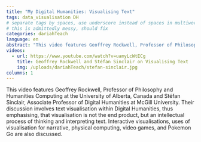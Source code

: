 ```yaml
---
title: "My Digital Humanities: Visualising Text"
tags: data_visualisation DH
# separate tags by spaces, use underscore instead of spaces in multiword tags
# this is admittedly messy, should fix
categories: dariahTeach
language: en
abstract: "This video features Geoffrey Rockwell, Professor of Philosophy and Humanities Computing at the University of Alberta, Canada and Stéfan Sinclair, Associate Professor of Digital Humanities at McGill University.  Their discussion involves text visualisation within Digital Humanities, thus emphasising, that visualisation is not the end product, but an intellectual process of thinking and interpreting text "
videos:
  - url: https://www.youtube.com/watch?v=uamyLcWtECg
    title: Geoffrey Rockwell and Stéfan Sinclair on Visualising Text
    img: /uploads/dariahTeach/stefan-sinclair.jpg
columns: 1
---
```



This video features Geoffrey Rockwell, Professor of Philosophy and Humanities Computing at the University of Alberta, Canada and Stéfan Sinclair, Associate Professor of Digital Humanities at McGill University.  Their discussion involves text visualisation within Digital Humanities, thus emphasising, that visualisation is not the end product, but an intellectual process of thinking and interpreting text. Interactive visualisations, uses of visualisation for narrative, physical computing, video games, and Pokemon Go are also discussed.
